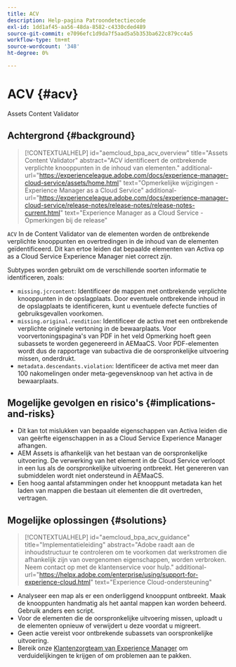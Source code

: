 ```yaml
---
title: ACV
description: Help-pagina Patroondetectiecode
exl-id: 1dd1af45-aa56-48da-8582-c4330cded489
source-git-commit: e7096efc1d9da7f5aad5a5b353ba622c879cc4a5
workflow-type: tm+mt
source-wordcount: '348'
ht-degree: 0%

---
```


# ACV {#acv}

Assets Content Validator

## Achtergrond {#background}

>[!CONTEXTUALHELP]
>id="aemcloud_bpa_acv_overview"
>title="Assets Content Validator"
>abstract="ACV identificeert de ontbrekende verplichte knooppunten in de inhoud van elementen."
>additional-url="https://experienceleague.adobe.com/docs/experience-manager-cloud-service/assets/home.html" text="Opmerkelijke wijzigingen - Experience Manager as a Cloud Service"
>additional-url="https://experienceleague.adobe.com/docs/experience-manager-cloud-service/release-notes/release-notes/release-notes-current.html" text="Experience Manager as a Cloud Service - Opmerkingen bij de release"

`ACV`  In de Content Validator van de elementen worden de ontbrekende verplichte knooppunten en overtredingen in de inhoud van de elementen geïdentificeerd. Dit kan ertoe leiden dat bepaalde elementen van Activa op as a Cloud Service Experience Manager niet correct zijn.

Subtypes worden gebruikt om de verschillende soorten informatie te identificeren, zoals:

* `missing.jcrcontent`: Identificeer de mappen met ontbrekende verplichte knooppunten in de opslagplaats. Door eventuele ontbrekende inhoud in de opslagplaats te identificeren, kunt u eventuele defecte functies of gebruiksgevallen voorkomen.
* `missing.original.rendition`: Identificeer de activa met een ontbrekende verplichte originele vertoning in de bewaarplaats. Voor voorvertoningspagina&#39;s van PDF in het veld Opmerking hoeft geen subassets te worden gegenereerd in AEMaaCS. Voor PDF-elementen wordt dus de rapportage van subactiva die de oorspronkelijke uitvoering missen, onderdrukt.
* `metadata.descendants.violation`: Identificeer de activa met meer dan 100 nakomelingen onder meta-gegevensknoop van het activa in de bewaarplaats.

## Mogelijke gevolgen en risico&#39;s {#implications-and-risks}

* Dit kan tot mislukken van bepaalde eigenschappen van Activa leiden die van geërfte eigenschappen in as a Cloud Service Experience Manager afhangen.
* AEM Assets is afhankelijk van het bestaan van de oorspronkelijke uitvoering. De verwerking van het element in de Cloud Service verloopt in een lus als de oorspronkelijke uitvoering ontbreekt. Het genereren van submiddelen wordt niet ondersteund in AEMaaCS.
* Een hoog aantal afstammingen onder het knooppunt metadata kan het laden van mappen die bestaan uit elementen die dit overtreden, vertragen.

## Mogelijke oplossingen {#solutions}

>[!CONTEXTUALHELP]
>id="aemcloud_bpa_acv_guidance"
>title="Implementatieleiding"
>abstract="Adobe raadt aan de inhoudstructuur te controleren om te voorkomen dat werkstromen die afhankelijk zijn van overgenomen eigenschappen, worden verbroken. Neem contact op met de klantenservice voor hulp."
>additional-url="https://helpx.adobe.com/enterprise/using/support-for-experience-cloud.html" text="Experience Cloud-ondersteuning"

* Analyseer een map als er een onderliggend knooppunt ontbreekt. Maak de knooppunten handmatig als het aantal mappen kan worden beheerd. Gebruik anders een script.
* Voor de elementen die de oorspronkelijke uitvoering missen, uploadt u de elementen opnieuw of verwijdert u deze voordat u migreert.
* Geen actie vereist voor ontbrekende subassets van oorspronkelijke uitvoering.
* Bereik onze [Klantenzorgteam van Experience Manager](https://helpx.adobe.com/enterprise/using/support-for-experience-cloud.html) om verduidelijkingen te krijgen of om problemen aan te pakken.
